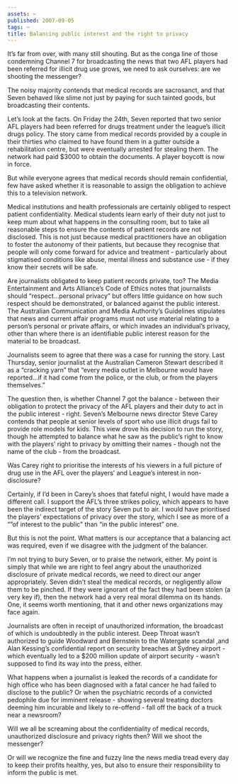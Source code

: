 ```yaml
---
assets: ~
published: 2007-09-05
tags: ~
title: Balancing public interest and the right to privacy
---
```

It’s far from over, with many still shouting. But as the conga line of
those condemning Channel 7 for broadcasting the news that two AFL
players had been referred for illicit drug use grows, we need to ask
ourselves: are we shooting the messenger?

The noisy majority contends that medical records are sacrosanct, and
that Seven behaved like slime not just by paying for such tainted goods,
but broadcasting their contents.

Let’s look at the facts. On Friday the 24th, Seven reported that two
senior AFL players had been referred for drugs treatment under the
league’s illicit drugs policy. The story came from medical records
provided by a couple in their thirties who claimed to have found them in
a gutter outside a rehabilitation centre, but were eventually arrested
for stealing them. The network had paid $3000 to obtain the documents. A
player boycott is now in force.

But while everyone agrees that medical records should remain
confidential, few have asked whether it is reasonable to assign the
obligation to achieve this to a television network.

Medical institutions and health professionals are certainly obliged to
respect patient confidentiality. Medical students learn early of their
duty not just to keep mum about what happens in the consulting room, but
to take all reasonable steps to ensure the contents of patient records
are not disclosed. This is not just because medical practitioners have
an obligation to foster the autonomy of their patients, but because they
recognise that people will only come forward for advice and treatment -
particularly about stigmatised conditions like abuse, mental illness and
substance use - if they know their secrets will be safe.

Are journalists obligated to keep patient records private, too? The
Media Entertainment and Arts Alliance’s Code of Ethics notes that
journalists should “respect…personal privacy” but offers little guidance
on how such respect should be demonstrated, or balanced against the
public interest. The Australian Communication and Media Authority’s
Guidelines stipulates that news and current affair programs must not use
material relating to a person’s personal or private affairs, or which
invades an individual’s privacy, other than where there is an
identifiable public interest reason for the material to be broadcast.

Journalists seem to agree that there was a case for running the story.
Last Thursday, senior journalist at the Australian Cameron Stewart
described it as a “cracking yarn” that “every media outlet in Melbourne
would have reported…if it had come from the police, or the club, or from
the players themselves.”

The question then, is whether Channel 7 got the balance - between their
obligation to protect the privacy of the AFL players and their duty to
act in the public interest - right. Seven’s Melbourne news director
Steve Carey contends that people at senior levels of sport who use
illicit drugs fail to provide role models for kids. This view drove his
decision to run the story, though he attempted to balance what he saw as
the public’s right to know with the players’ right to privacy by
omitting their names - though not the name of the club - from the
broadcast.

Was Carey right to prioritise the interests of his viewers in a full
picture of drug use in the AFL over the players’ and League’s interest
in non-disclosure?

Certainly, if I‘d been in Carey’s shoes that fateful night, I would have
made a different call. I support the AFL’s three strikes policy, which
appears to have been the indirect target of the story Seven put to air.
I would have prioritised the players’ expectations of privacy over the
story, which I see as more of a “”of interest to the public" than “in
the public interest” one.

But this is not the point. What matters is our acceptance that a
balancing act was required, even if we disagree with the judgment of the
balancer.

I’m not trying to bury Seven, or to praise the network, either. My point
is simply that while we are right to feel angry about the unauthorized
disclosure of private medical records, we need to direct our anger
appropriately. Seven didn’t steal the medical records, or negligently
allow them to be pinched. If they were ignorant of the fact they had
been stolen (a very key if), then the network had a very real moral
dilemma on its hands. One, it seems worth mentioning, that it and other
news organizations may face again.

Journalists are often in receipt of unauthorized information, the
broadcast of which is undoubtedly in the public interest. Deep Throat
wasn’t authorized to guide Woodward and Bernstein to the Watergate
scandal ,and Alan Kessing’s confidential report on security breaches at
Sydney airport - which eventually led to a $200 million update of
airport security - wasn’t supposed to find its way into the press,
either.

What happens when a journalist is leaked the records of a candidate for
high office who has been diagnosed with a fatal cancer he had failed to
disclose to the public? Or when the psychiatric records of a convicted
pedophile due for imminent release - showing several treating doctors
deeming him incurable and likely to re-offend - fall off the back of a
truck near a newsroom?

Will we all be screaming about the confidentiality of medical records,
unauthorized disclosure and privacy rights then? Will we shoot the
messenger?

Or will we recognize the fine and fuzzy line the news media tread every
day to keep their profits healthy, yes, but also to ensure their
responsibility to inform the public is met.
